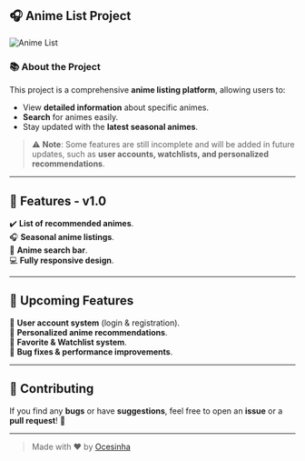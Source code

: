 ## 🎧 **Anime List Project**  
![Anime List](https://github.com/user-attachments/assets/f33d6ae3-9825-4a99-9960-b111164f4f88)  

### 📚 **About the Project**  
This project is a comprehensive **anime listing platform**, allowing users to:  
- View **detailed information** about specific animes.  
- **Search** for animes easily.  
- Stay updated with the **latest seasonal animes**.  

> ⚠️ **Note**: Some features are still incomplete and will be added in future updates, such as **user accounts, watchlists, and personalized recommendations**.

---

## 🌟 **Features - v1.0**  

✔️ **List of recommended animes**.  
🎧 **Seasonal anime listings**.  
🔎 **Anime search bar**.  
💻 **Fully responsive design**.  

---

## 🔗 **Upcoming Features**  

🔹 **User account system** (login & registration).  
🔹 **Personalized anime recommendations**.  
🔹 **Favorite & Watchlist system**.  
🔹 **Bug fixes & performance improvements**.  

---

## 🤝 **Contributing**  

If you find any **bugs** or have **suggestions**, feel free to open an **issue** or a **pull request**! 🚀  

---

> Made with ❤️ by [Ocesinha](https://github.com/Ocesinha)  
